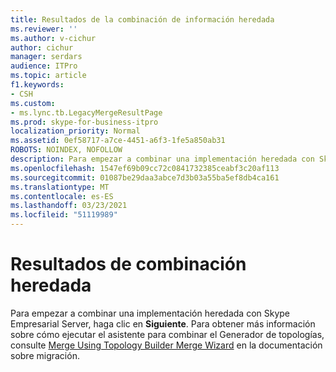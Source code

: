 ```yaml
---
title: Resultados de la combinación de información heredada
ms.reviewer: ''
ms.author: v-cichur
author: cichur
manager: serdars
audience: ITPro
ms.topic: article
f1.keywords:
- CSH
ms.custom:
- ms.lync.tb.LegacyMergeResultPage
ms.prod: skype-for-business-itpro
localization_priority: Normal
ms.assetid: 0ef58717-a7ce-4451-a6f3-1fe5a850ab31
ROBOTS: NOINDEX, NOFOLLOW
description: Para empezar a combinar una implementación heredada con Skype Empresarial Server, haga clic en Siguiente. Para obtener más información sobre cómo ejecutar el asistente para combinar el Generador de topologías, consulte Merge Using Topology Builder Merge Wizard en la documentación sobre migración.
ms.openlocfilehash: 1547ef69b09cc72c0841732385ceabf3c20af113
ms.sourcegitcommit: 01087be29daa3abce7d3b03a55ba5ef8db4ca161
ms.translationtype: MT
ms.contentlocale: es-ES
ms.lasthandoff: 03/23/2021
ms.locfileid: "51119989"
---
```

# <a name="legacy-merge-results"></a>Resultados de combinación heredada

Para empezar a combinar una implementación heredada con Skype Empresarial Server, haga clic en **Siguiente**. Para obtener más información sobre cómo ejecutar el asistente para combinar el Generador de topologías, consulte [Merge Using Topology Builder Merge Wizard](/previous-versions/office/lync-server-2013/merge-using-topology-builder-merge-wizard) en la documentación sobre migración.